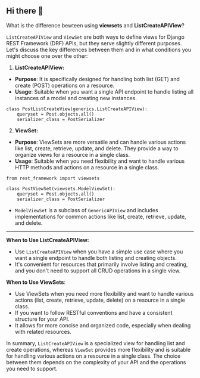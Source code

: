 ## Hi there 👋

What is the difference bewteen using **viewsets** and **ListCreateAPIView**?

`ListCreateAPIView` and `ViewSet` are both ways to define views for Django REST Framework (DRF) APIs, but they serve slightly different purposes. Let's discuss the key differences between them and in what conditions you might choose one over the other:

1. **ListCreateAPIView:**

- **Purpose**: It is specifically designed for handling both list (GET) and create (POST) operations on a resource.
- **Usage**: Suitable when you want a single API endpoint to handle listing all instances of a model and creating new instances.

```
class PostListCreateView(generics.ListCreateAPIView):
    queryset = Post.objects.all()
    serializer_class = PostSerializer
```

2. **ViewSet:**

- **Purpose**: ViewSets are more versatile and can handle various actions like list, create, retrieve, update, and delete. They provide a way to organize views for a resource in a single class.
- **Usage**: Suitable when you need flexibility and want to handle various HTTP methods and actions on a resource in a single class.

```
from rest_framework import viewsets

class PostViewSet(viewsets.ModelViewSet):
    queryset = Post.objects.all()
    serializer_class = PostSerializer
```

- `ModelViewSet` is a subclass of `GenericAPIView` and includes implementations for common actions like list, create, retrieve, update, and delete.

---

**When to Use ListCreateAPIView:**

- Use `ListCreateAPIView` when you have a simple use case where you want a single endpoint to handle both listing and creating objects.
- It's convenient for resources that primarily involve listing and creating, and you don't need to support all CRUD operations in a single view.

**When to Use ViewSets**:

- Use ViewSets when you need more flexibility and want to handle various actions (list, create, retrieve, update, delete) on a resource in a single class.
- If you want to follow RESTful conventions and have a consistent structure for your API.
- It allows for more concise and organized code, especially when dealing with related resources.

In summary, `ListCreateAPIView` is a specialized view for handling list and create operations, whereas `ViewSet` provides more flexibility and is suitable for handling various actions on a resource in a single class. The choice between them depends on the complexity of your API and the operations you need to support.


<!--

**Here are some ideas to get you started:**

🙋‍♀️ A short introduction - what is your organization all about?
🌈 Contribution guidelines - how can the community get involved?
👩‍💻 Useful resources - where can the community find your docs? Is there anything else the community should know?
🍿 Fun facts - what does your team eat for breakfast?
🧙 Remember, you can do mighty things with the power of [Markdown](https://docs.github.com/github/writing-on-github/getting-started-with-writing-and-formatting-on-github/basic-writing-and-formatting-syntax)
-->
